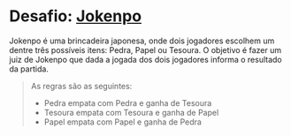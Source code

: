 # Desafio: [Jokenpo](https://dojopuzzles.com/problems/jokenpo/)

Jokenpo é uma brincadeira japonesa, onde dois jogadores escolhem um dentre três possíveis itens: Pedra, Papel ou Tesoura. O objetivo é fazer um juiz de Jokenpo que dada a jogada dos dois jogadores informa o resultado da partida.

> As regras são as seguintes:
>
> - Pedra empata com Pedra e ganha de Tesoura
> - Tesoura empata com Tesoura e ganha de Papel
> - Papel empata com Papel e ganha de Pedra
